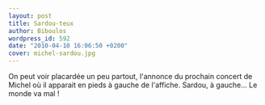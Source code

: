 ```yaml
---
layout: post
title: Sardou-teux
author: Biboulos
wordpress_id: 592
date: "2010-04-10 16:06:50 +0200"
cover: michel-sardou.jpg
---
```


On peut voir placardée un peu partout, l'annonce du prochain concert de Michel
où il apparait en pieds à gauche de l'affiche. Sardou, à gauche… Le monde va
mal !
